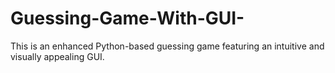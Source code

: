 # Guessing-Game-With-GUI-
This is an enhanced Python-based guessing game featuring an intuitive and visually appealing GUI.
